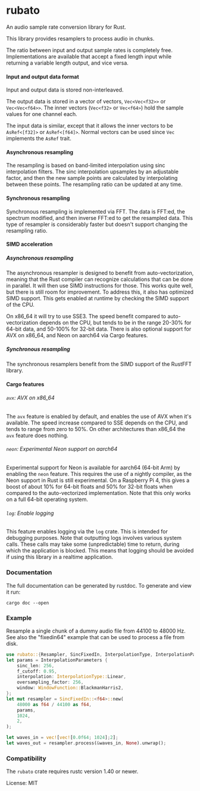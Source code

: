# rubato

An audio sample rate conversion library for Rust.

This library provides resamplers to process audio in chunks.

The ratio between input and output sample rates is completely free.
Implementations are available that accept a fixed length input
while returning a variable length output, and vice versa.

#### Input and output data format

Input and output data is stored non-interleaved.

The output data is stored in a vector of vectors, `Vec<Vec<f32>>` or `Vec<Vec<f64>>`.
The inner vectors (`Vec<f32>` or `Vec<f64>`) hold the sample values for one channel each.

The input data is similar, except that it allows the inner vectors to be `AsRef<[f32]>` or `AsRef<[f64]>`.
Normal vectors can be used since `Vec` implements the `AsRef` trait.

#### Asynchronous resampling

The resampling is based on band-limited interpolation using sinc
interpolation filters. The sinc interpolation upsamples by an adjustable factor,
and then the new sample points are calculated by interpolating between these points.
The resampling ratio can be updated at any time.

#### Synchronous resampling

Synchronous resampling is implemented via FFT. The data is FFT:ed, the spectrum modified,
and then inverse FFT:ed to get the resampled data.
This type of resampler is considerably faster but doesn't support changing the resampling ratio.

#### SIMD acceleration

##### Asynchronous resampling

The asynchronous resampler is designed to benefit from auto-vectorization, meaning that the Rust compiler
can recognize calculations that can be done in parallel. It will then use SIMD instructions for those.
This works quite well, but there is still room for improvement.
To address this, it also has optimized SIMD support.
This gets enabled at runtime by checking the SIMD support of the CPU.

On x86_64 it will try to use SSE3. The speed benefit compared to auto-vectorization
depends on the CPU, but tends to be in the range 20-30% for 64-bit data, and 50-100% for 32-bit data.
There is also optional support for AVX on x86_64, and Neon on aarch64 via Cargo features.

##### Synchronous resampling

The synchronous resamplers benefit from the SIMD support of the RustFFT library.

#### Cargo features

###### `avx`: AVX on x86_64

The `avx` feature is enabled by default, and enables the use of AVX when it's available.
The speed increase compared to SSE depends on the CPU, and tends to range from zero to 50%.
On other architectures than x86_64 the `avx` feature does nothing.

###### `neon`: Experimental Neon support on aarch64

Experimental support for Neon is available for aarch64 (64-bit Arm) by enabling the `neon` feature.
This requires the use of a nightly compiler, as the Neon support in Rust is still experimental.
On a Raspberry Pi 4, this gives a boost of about 10% for 64-bit floats and 50% for 32-bit floats when
compared to the auto-vectorized implementation.
Note that this only works on a full 64-bit operating system.

###### `log`: Enable logging

This feature enables logging via the `log` crate. This is intended for debugging purposes.
Note that outputting logs involves various system calls.
These calls may take some (unpredictable) time to return, during which the application is blocked.
This means that logging should be avoided if using this library in a realtime application.

### Documentation

The full documentation can be generated by rustdoc. To generate and view it run:
```
cargo doc --open
```

### Example

Resample a single chunk of a dummy audio file from 44100 to 48000 Hz.
See also the "fixedin64" example that can be used to process a file from disk.
```rust
use rubato::{Resampler, SincFixedIn, InterpolationType, InterpolationParameters, WindowFunction};
let params = InterpolationParameters {
    sinc_len: 256,
    f_cutoff: 0.95,
    interpolation: InterpolationType::Linear,
    oversampling_factor: 256,
    window: WindowFunction::BlackmanHarris2,
};
let mut resampler = SincFixedIn::<f64>::new(
    48000 as f64 / 44100 as f64,
    params,
    1024,
    2,
);

let waves_in = vec![vec![0.0f64; 1024];2];
let waves_out = resampler.process(&waves_in, None).unwrap();
```

### Compatibility

The `rubato` crate requires rustc version 1.40 or newer.

License: MIT
